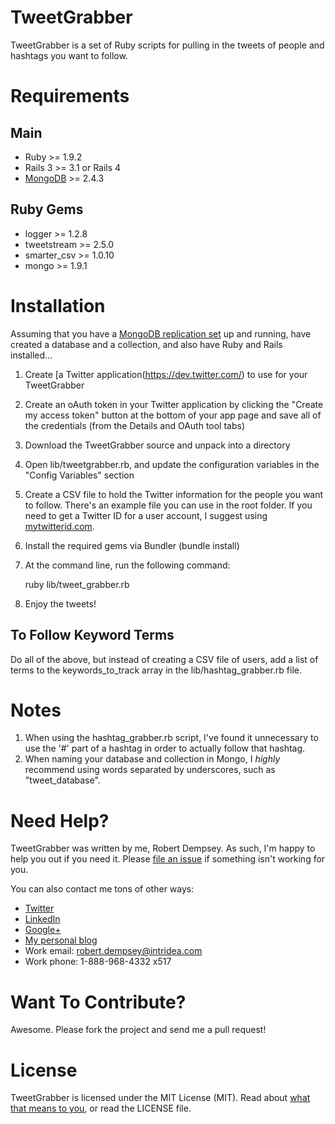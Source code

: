 TweetGrabber
============

TweetGrabber is a set of Ruby scripts for pulling in the tweets of people and hashtags you want to follow.


Requirements
============

Main
----

* Ruby >= 1.9.2
* Rails 3 >= 3.1 or Rails 4
* [MongoDB](http://www.mongodb.org/downloads) >= 2.4.3

Ruby Gems
---------
* logger >= 1.2.8
* tweetstream  >= 2.5.0 
* smarter_csv >= 1.0.10
* mongo >= 1.9.1


Installation
============

Assuming that you have a [MongoDB replication set](http://docs.mongodb.org/manual/replication/) up and running, have created a database and a collection, and also have Ruby and Rails installed...

1. Create [a Twitter application(https://dev.twitter.com/) to use for your TweetGrabber
2. Create an oAuth token in your Twitter application by clicking the "Create my access token" button at the bottom of your app page and save all of the credentials (from the Details and OAuth tool tabs)
3. Download the TweetGrabber source and unpack into a directory
4. Open lib/tweetgrabber.rb, and update the configuration variables in the "Config Variables" section
5. Create a CSV file to hold the Twitter information for the people you want to follow. There's an example file you can use in the root folder. If you need to get a Twitter ID for a user account, I suggest using [mytwitterid.com](http://mytwitterid.com/).
6. Install the required gems via Bundler (bundle install)
7. At the command line, run the following command:

    ruby lib/tweet_grabber.rb

8. Enjoy the tweets!


To Follow Keyword Terms
-----------------------

Do all of the above, but instead of creating a CSV file of users, add a list of terms to the keywords_to_track array in the lib/hashtag_grabber.rb file.


Notes
=====

1. When using the hashtag_grabber.rb script, I've found it unnecessary to use the '#' part of a hashtag in order to actually follow that hashtag.
2. When naming your database and collection in Mongo, I *highly* recommend using words separated by underscores, such as "tweet_database".


Need Help?
==========

TweetGrabber was written by me, Robert Dempsey. As such, I'm happy to help you out if you need it. Please [file an issue](https://github.com/rdempsey/tweetgrabber/issues) if something isn't working for you.

You can also contact me tons of other ways:

* [Twitter](https://twitter.com/rdempsey)
* [LinkedIn](http://www.linkedin.com/in/robertwdempsey)
* [Google+](http://robertwdempsey.com/plus)
* [My personal blog](http://robertwdempsey.com/)
* Work email: robert.dempsey@intridea.com
* Work phone: 1-888-968-4332 x517


Want To Contribute?
===================

Awesome. Please fork the project and send me a pull request!


License
=======

TweetGrabber is licensed under the MIT License (MIT). Read about [what that means to you](http://choosealicense.com/licenses/mit/), or read the LICENSE file.